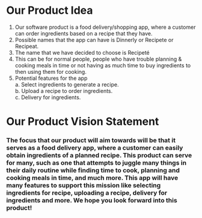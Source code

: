 # Our Product Idea
1. Our software product is a food delivery/shopping app, where a customer can order ingredients based on a recipe that they have.
2. Possible names that the app can have is Dinnerly or Recipete or Recipeat.
3. The name that we have decided to choose is Recipeté
4. This can be for normal people, people who have trouble planning & cooking meals in time or not having as much time to buy ingredients to then using them for cooking.
5. Potential features for the app<br/>
   a. Select ingredients to generate a recipe.<br/>
   b. Upload a recipe to order ingredients.<br/>
   c. Delivery for ingredients.<br/>

# Our Product Vision Statement<br/>
   ### The focus that our product will aim towards will be that it serves as a food delivery app, where a customer can easily obtain ingredients of a planned recipe. This product can serve for many, such as one that attempts to juggle many things in their daily routine while finding time to cook, planning and cooking meals in time, and much more. This app will have many features to support this mission like selecting ingredients for recipe, uploading a recipe, delivery for ingredients and more. We hope you look forward into this product!
